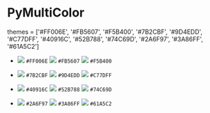 # PyMultiColor
themes = ['#FF006E', '#FB5607', '#F5B400', '#7B2CBF', '#9D4EDD', '#C77DFF',
          '#40916C', '#52B788', '#74C69D', '#2A6F97', '#3A86FF', '#61A5C2']
          
- ![](https://via.placeholder.com/15/FF006E/000000?text=+) ``#FF006E`` ![](https://via.placeholder.com/15/FB5607/000000?text=+) ``#FB5607`` ![](https://via.placeholder.com/15/F5B400/000000?text=+) ``#F5B400``

- ![](https://via.placeholder.com/15/7B2CBF/000000?text=+) ``#7B2CBF`` ![](https://via.placeholder.com/15/9D4EDD/000000?text=+) ``#9D4EDD`` ![](https://via.placeholder.com/15/C77DFF/000000?text=+) ``#C77DFF``

- ![](https://via.placeholder.com/15/40916C/000000?text=+) ``#40916C`` ![](https://via.placeholder.com/15/52B788/000000?text=+) ``#52B788`` ![](https://via.placeholder.com/15/74C69D/000000?text=+) ``#74C69D``

- ![](https://via.placeholder.com/15/2A6F97/000000?text=+) ``#2A6F97`` ![](https://via.placeholder.com/15/3A86FF/000000?text=+) ``#3A86FF`` ![](https://via.placeholder.com/15/61A5C2/000000?text=+) ``#61A5C2``
